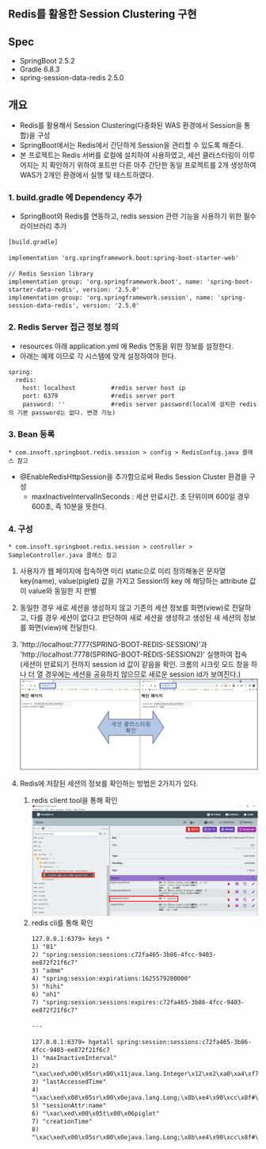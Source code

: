 Redis를 활용한 Session Clustering 구현
---
## Spec
- SpringBoot 2.5.2
- Gradle 6.8.3
- spring-session-data-redis 2.5.0

## 개요
- Redis를 활용해서 Session Clustering(다중화된 WAS 환경에서 Session을 통합)을 구성
- SpringBoot에서는 Redis에서 간단하게 Session을 관리할 수 있도록 해준다.
- 본 프로젝트는 Redis 서버를 로컬에 설치하여 사용하였고, 세션 클러스터링이 이루어지는 지 확인하기 위하여 포트만 다른 아주 간단한 동일 프로젝트를 2개 생성하여 WAS가 2개인 환경에서 실행 및 테스트하였다.


### 1. build.gradle 에 Dependency 추가
- SpringBoot와 Redis를 연동하고, redis session 관련 기능을 사용하기 위한 필수 라이브러리 추가
```
[build.gradle]

implementation 'org.springframework.boot:spring-boot-starter-web'

// Redis Session library
implementation group: 'org.springframework.boot', name: 'spring-boot-starter-data-redis', version: '2.5.0'
implementation group: 'org.springframework.session', name: 'spring-session-data-redis', version: '2.5.0'
```

### 2. Redis Server 접근 정보 정의
- resources 아래 application.yml 에 Redis 연동을 위한 정보를 설정한다.
- 아래는 예제 이므로 각 시스템에 맞게 설정하여야 한다.
```
spring:
  redis:
    host: localhost          #redis server host ip
    port: 6379               #redis server port
    password: ''             #redis server password(local에 설치한 redis의 기본 password는 없다. 변경 가능)
```

### 3. Bean 등록
```
* com.insoft.springboot.redis.session > config > RedisConfig.java 클래스 참고
```
- @EnableRedisHttpSession을 추가함으로써 Redis Session Cluster 환경을 구성
    - maxInactiveIntervalInSeconds : 세션 만료시간. 초 단위이며 600일 경우 600초, 즉 10분을 뜻한다.


### 4. 구성
```
* com.insoft.springboot.redis.session > controller > SampleController.java 클래스 참고
```
1) 사용자가 웹 페이지에 접속하면 미리 static으로 미리 정의해놓은 문자열 key(name), value(piglet) 값을 가지고 Session의 key 에 해당하는 attribute 값이 value와 동일한 지 판별
2) 동일한 경우 새로 세션을 생성하지 않고 기존의 세션 정보를 화면(view)로 전달하고, 다를 경우 세션이 없다고 판단하여 새로 세션을 생성하고 생성된 새 세션의 정보를 화면(view)에 전달한다.
3) 'http://localhost:7777(SPRING-BOOT-REDIS-SESSION)'과 'http://localhost:7778(SPRING-BOOT-REDIS-SESSION2)' 실행하여 접속
(세션이 만료되기 전까지 session id 값이 같음을 확인. 크롬의 시크릿 모드 창을 하나 더 열 경우에는 세션을 공유하지 않으므로 새로운 session id가 보여진다.)
![session_cluster]

4) Redis에 저장된 세션의 정보를 확인하는 방법은 2가지가 있다.
    1) redis client tool을 통해 확인
    ![session_confirm]
    2) redis cli를 통해 확인
        ```
       127.0.0.1:6379> keys *
        1) "01"
        2) "spring:session:sessions:c72fa465-3b86-4fcc-9403-ee872f21f6c7"
        3) "admm"
        4) "spring:session:expirations:1625579280000"
        5) "hihi"
        6) "oh1"
        7) "spring:session:sessions:expires:c72fa465-3b86-4fcc-9403-ee872f21f6c7"
       
       ---
       
       127.0.0.1:6379> hgetall spring:session:sessions:c72fa465-3b86-4fcc-9403-ee872f21f6c7
       1) "maxInactiveInterval"
       2) "\xac\xed\x00\x05sr\x00\x11java.lang.Integer\x12\xe2\xa0\xa4\xf7\x81\x878\x02\x00\x01I\x00\x05valuexr\x00\x10java.lang.Number\x86\xac\x95\x1d\x0b\x94\xe0\x8b\x02\x00\x00xp\x00\x00\x02X"
       3) "lastAccessedTime"
       4) "\xac\xed\x00\x05sr\x00\x0ejava.lang.Long;\x8b\xe4\x90\xcc\x8f#\xdf\x02\x00\x01J\x00\x05valuexr\x00\x10java.lang.Number\x86\xac\x95\x1d\x0b\x94\xe0\x8b\x02\x00\x00xp\x00\x00\x01z|\t\xe2\x01"
       5) "sessionAttr:name"
       6) "\xac\xed\x00\x05t\x00\x06piglet"
       7) "creationTime"
       8) "\xac\xed\x00\x05sr\x00\x0ejava.lang.Long;\x8b\xe4\x90\xcc\x8f#\xdf\x02\x00\x01J\x00\x05valuexr\x00\x10java.lang.Number\x86\xac\x95\x1d\x0b\x94\xe0\x8b\x02\x00\x00xp\x00\x00\x01z|\t\xe0&"
       ```

[session_cluster]: ./images/session_cluster.PNG
[session_confirm]: ./images/session_confirm.PNG
